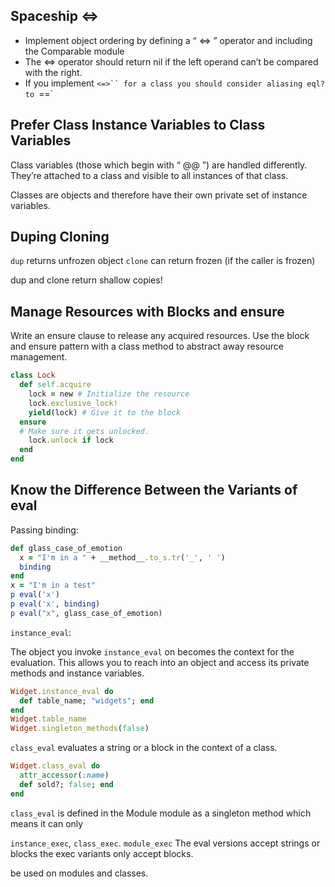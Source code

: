 ## Spaceship <=>
- Implement object ordering by defining a “ <=> ” operator and including the Comparable module
- The <=> operator should return nil if the left operand can’t be compared
with the right.
- If you implement `<=>`` for a class you should consider aliasing eql? to
`==`

## Prefer Class Instance Variables to Class Variables
Class variables (those which begin with “ @@ ”) are handled differently. They’re attached to a class and visible to all instances of that class.

Classes are objects and therefore have their own private set of instance
variables.

## Duping Cloning
`dup` returns unfrozen object
`clone` can return frozen (if the caller is frozen)

dup and clone return shallow copies!

## Manage Resources with Blocks and ensure
Write an ensure clause to release any acquired resources.
Use the block and ensure pattern with a class method to abstract away
resource management.
```ruby
class Lock
  def self.acquire
    lock = new # Initialize the resource
    lock.exclusive_lock!
    yield(lock) # Give it to the block
  ensure
  # Make sure it gets unlocked.
    lock.unlock if lock
  end
end
```
## Know the Difference Between the Variants of eval
Passing binding:
```ruby
def glass_case_of_emotion
  x = "I'm in a " + __method__.to_s.tr('_', ' ')
  binding
end
x = "I'm in a test"
p eval('x')
p eval('x', binding)
p eval("x", glass_case_of_emotion)
```
`instance_eval`:

The object you invoke `instance_eval` on becomes the context for the evaluation. This allows you to reach into an object and access its private methods and instance variables.

```ruby
Widget.instance_eval do
  def table_name; "widgets"; end
end
Widget.table_name
Widget.singleton_methods(false)
```
`class_eval` evaluates a string or a block in the context of a class.

```ruby
Widget.class_eval do
  attr_accessor(:name)
  def sold?; false; end
end
```
`class_eval` is defined in the Module module as a singleton method which means it can only

`instance_exec`, `class_exec`. `module_exec`
The eval versions accept strings or blocks the exec variants only accept blocks.

















be used on modules and classes.
























